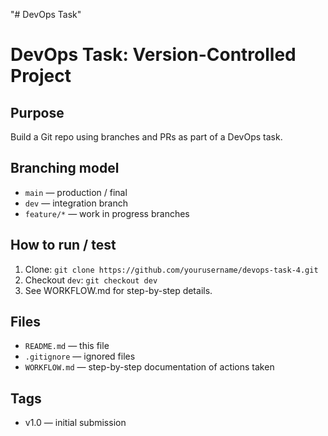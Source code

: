 "# DevOps Task" 
# DevOps Task: Version-Controlled Project

## Purpose
Build a Git repo using branches and PRs as part of a DevOps task.

## Branching model
- `main` — production / final
- `dev` — integration branch
- `feature/*` — work in progress branches

## How to run / test
1. Clone: `git clone https://github.com/yourusername/devops-task-4.git`
2. Checkout `dev`: `git checkout dev`
3. See WORKFLOW.md for step-by-step details.

## Files
- `README.md` — this file
- `.gitignore` — ignored files
- `WORKFLOW.md` — step-by-step documentation of actions taken

## Tags
- v1.0 — initial submission

